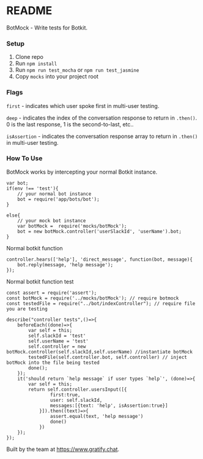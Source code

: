 # README #

BotMock - Write tests for Botkit.

### Setup ###

1. Clone repo
2. Run `npm install`
3. Run `npm run test_mocha` or `npm run test_jasmine`
4. Copy `mocks` into your project root

### Flags ###
`first` - indicates which user spoke first in multi-user testing.

`deep` - indicates the index of the conversation response to return in `.then()`. 0 is the last response, 1 is the second-to-last, etc..

`isAssertion` - indicates the conversation response array to return in `.then()` in multi-user testing. 

### How To Use ###

BotMock works by intercepting your normal Botkit instance.

```
var bot;
if(env !== 'test'){
    // your normal bot instance
    bot = require('app/bots/bot');
}

else{
    // your mock bot instance
    var botMock =  require('mocks/botMock');
    bot = new botMock.controller('userSlackId', 'userName').bot;
}
```

Normal botkit function

```
controller.hears(['help'], 'direct_message', function(bot, message){
    bot.reply(message, 'help message');
});
```

Normal botkit function test

```
const assert = require('assert');
const botMock = require('../mocks/botMock'); // require botmock
const testedFile = require("../bot/indexController"); // require file you are testing

describe("controller tests",()=>{
    beforeEach((done)=>{
        var self = this;
        self.slackId = 'test'
        self.userName = 'test'
        self.controller = new botMock.controller(self.slackId,self.userName) //instantiate botMock
        testedFile(self.controller.bot, self.controller) // inject botMock into the file being tested
        done();
    });
    it('should return `help message` if user types `help`', (done)=>{
    	var self = this;
    	return self.controller.usersInput([{
                first:true,
                user: self.slackId,
                messages:[{text: 'help', isAssertion:true}]
            }]).then((text)=>{
                assert.equal(text, 'help message')
                done()
            })
    });
});
```

Built by the team at https://www.gratify.chat.
